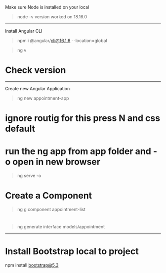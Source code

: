 Make sure Node is installed on your local 
>node -v
version worked on 18.16.0
----------------------------------------------------------
Install Angular CLI

>npm i @angular/cli@16.1.6 --location=global

>ng v 
# Check version

---------------------------------------------------------
Create new Angular Application 

>ng new appointment-app 
# ignore routig for this press N and css default

# run the ng app from app folder and -o open in new browser 
> ng serve -o

# Create a Component
>ng g component appointment-list

# 
>ng generate interface models/appointment
---------------------------------------------------------

# Install Bootstrap local to project 
npm install bootstrap@5.3

